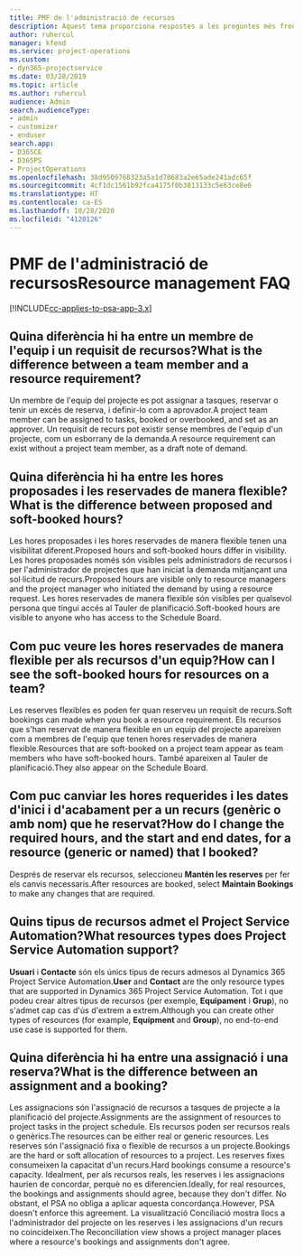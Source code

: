 ```yaml
---
title: PMF de l'administració de recursos
description: Aquest tema proporciona respostes a les preguntes més freqüents sobre l'administració de recursos.
author: ruhercul
manager: kfend
ms.service: project-operations
ms.custom:
- dyn365-projectservice
ms.date: 03/28/2019
ms.topic: article
ms.author: ruhercul
audience: Admin
search.audienceType:
- admin
- customizer
- enduser
search.app:
- D365CE
- D365PS
- ProjectOperations
ms.openlocfilehash: 38d9509768323a5a1d78683a2e65ade241adc65f
ms.sourcegitcommit: 4cf1dc1561b92fca4175f0b3813133c5e63ce8e6
ms.translationtype: HT
ms.contentlocale: ca-ES
ms.lasthandoff: 10/28/2020
ms.locfileid: "4120126"
---
```

# <a name="resource-management-faq"></a><span data-ttu-id="91581-103">PMF de l'administració de recursos</span><span class="sxs-lookup"><span data-stu-id="91581-103">Resource management FAQ</span></span>

[!INCLUDE[cc-applies-to-psa-app-3.x](../includes/cc-applies-to-psa-app-3x.md)]

## <a name="what-is-the-difference-between-a-team-member-and-a-resource-requirement"></a><span data-ttu-id="91581-104">Quina diferència hi ha entre un membre de l'equip i un requisit de recursos?</span><span class="sxs-lookup"><span data-stu-id="91581-104">What is the difference between a team member and a resource requirement?</span></span>

<span data-ttu-id="91581-105">Un membre de l'equip del projecte es pot assignar a tasques, reservar o tenir un excés de reserva, i definir-lo com a aprovador.</span><span class="sxs-lookup"><span data-stu-id="91581-105">A project team member can be assigned to tasks, booked or overbooked, and set as an approver.</span></span> <span data-ttu-id="91581-106">Un requisit de recurs pot existir sense membres de l'equip d'un projecte, com un esborrany de la demanda.</span><span class="sxs-lookup"><span data-stu-id="91581-106">A resource requirement can exist without a project team member, as a draft note of demand.</span></span> 

## <a name="what-is-the-difference-between-proposed-and-soft-booked-hours"></a><span data-ttu-id="91581-107">Quina diferència hi ha entre les hores proposades i les reservades de manera flexible?</span><span class="sxs-lookup"><span data-stu-id="91581-107">What is the difference between proposed and soft-booked hours?</span></span>

<span data-ttu-id="91581-108">Les hores proposades i les hores reservades de manera flexible tenen una visibilitat diferent.</span><span class="sxs-lookup"><span data-stu-id="91581-108">Proposed hours and soft-booked hours differ in visibility.</span></span> <span data-ttu-id="91581-109">Les hores proposades només són visibles pels administradors de recursos i per l'administrador de projectes que han iniciat la demanda mitjançant una sol·licitud de recurs.</span><span class="sxs-lookup"><span data-stu-id="91581-109">Proposed hours are visible only to resource managers and the project manager who initiated the demand by using a resource request.</span></span> <span data-ttu-id="91581-110">Les hores reservades de manera flexible són visibles per qualsevol persona que tingui accés al Tauler de planificació.</span><span class="sxs-lookup"><span data-stu-id="91581-110">Soft-booked hours are visible to anyone who has access to the Schedule Board.</span></span>

## <a name="how-can-i-see-the-soft-booked-hours-for-resources-on-a-team"></a><span data-ttu-id="91581-111">Com puc veure les hores reservades de manera flexible per als recursos d'un equip?</span><span class="sxs-lookup"><span data-stu-id="91581-111">How can I see the soft-booked hours for resources on a team?</span></span>

<span data-ttu-id="91581-112">Les reserves flexibles es poden fer quan reserveu un requisit de recurs.</span><span class="sxs-lookup"><span data-stu-id="91581-112">Soft bookings can made when you book a resource requirement.</span></span> <span data-ttu-id="91581-113">Els recursos que s'han reservat de manera flexible en un equip del projecte apareixen com a membres de l'equip que tenen hores reservades de manera flexible.</span><span class="sxs-lookup"><span data-stu-id="91581-113">Resources that are soft-booked on a project team appear as team members who have soft-booked hours.</span></span> <span data-ttu-id="91581-114">També apareixen al Tauler de planificació.</span><span class="sxs-lookup"><span data-stu-id="91581-114">They also appear on the Schedule Board.</span></span>

## <a name="how-do-i-change-the-required-hours-and-the-start-and-end-dates-for-a-resource-generic-or-named-that-i-booked"></a><span data-ttu-id="91581-115">Com puc canviar les hores requerides i les dates d'inici i d'acabament per a un recurs (genèric o amb nom) que he reservat?</span><span class="sxs-lookup"><span data-stu-id="91581-115">How do I change the required hours, and the start and end dates, for a resource (generic or named) that I booked?</span></span>

<span data-ttu-id="91581-116">Després de reservar els recursos, seleccioneu **Mantén les reserves** per fer els canvis necessaris.</span><span class="sxs-lookup"><span data-stu-id="91581-116">After resources are booked, select **Maintain Bookings** to make any changes that are required.</span></span>

## <a name="what-resources-types-does-project-service-automation-support"></a><span data-ttu-id="91581-117">Quins tipus de recursos admet el Project Service Automation?</span><span class="sxs-lookup"><span data-stu-id="91581-117">What resources types does Project Service Automation support?</span></span>

<span data-ttu-id="91581-118">**Usuari** i **Contacte** són els únics tipus de recurs admesos al Dynamics 365 Project Service Automation.</span><span class="sxs-lookup"><span data-stu-id="91581-118">**User** and **Contact** are the only resource types that are supported in Dynamics 365 Project Service Automation.</span></span> <span data-ttu-id="91581-119">Tot i que podeu crear altres tipus de recursos (per exemple, **Equipament** i **Grup**), no s'admet cap cas d'ús d'extrem a extrem.</span><span class="sxs-lookup"><span data-stu-id="91581-119">Although you can create other types of resources (for example, **Equipment** and **Group**), no end-to-end use case is supported for them.</span></span>

## <a name="what-is-the-difference-between-an-assignment-and-a-booking"></a><span data-ttu-id="91581-120">Quina diferència hi ha entre una assignació i una reserva?</span><span class="sxs-lookup"><span data-stu-id="91581-120">What is the difference between an assignment and a booking?</span></span>

<span data-ttu-id="91581-121">Les assignacions són l'assignació de recursos a tasques de projecte a la planificació del projecte.</span><span class="sxs-lookup"><span data-stu-id="91581-121">Assignments are the assignment of resources to project tasks in the project schedule.</span></span> <span data-ttu-id="91581-122">Els recursos poden ser recursos reals o genèrics.</span><span class="sxs-lookup"><span data-stu-id="91581-122">The resources can be either real or generic resources.</span></span> <span data-ttu-id="91581-123">Les reserves són l'assignació fixa o flexible de recursos a un projecte.</span><span class="sxs-lookup"><span data-stu-id="91581-123">Bookings are the hard or soft allocation of resources to a project.</span></span> <span data-ttu-id="91581-124">Les reserves fixes consumeixen la capacitat d'un recurs.</span><span class="sxs-lookup"><span data-stu-id="91581-124">Hard bookings consume a resource's capacity.</span></span> <span data-ttu-id="91581-125">Idealment, per als recursos reals, les reserves i les assignacions haurien de concordar, perquè no es diferencien.</span><span class="sxs-lookup"><span data-stu-id="91581-125">Ideally, for real resources, the bookings and assignments should agree, because they don't differ.</span></span> <span data-ttu-id="91581-126">No obstant, el PSA no obliga a aplicar aquesta concordança.</span><span class="sxs-lookup"><span data-stu-id="91581-126">However, PSA doesn't enforce this agreement.</span></span> <span data-ttu-id="91581-127">La visualització Conciliació mostra llocs a l'administrador del projecte on les reserves i les assignacions d'un recurs no coincideixen.</span><span class="sxs-lookup"><span data-stu-id="91581-127">The Reconciliation view shows a project manager places where a resource's bookings and assignments don't agree.</span></span>

